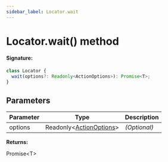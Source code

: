```yaml
---
sidebar_label: Locator.wait
---
```


# Locator.wait() method

#### Signature:

```typescript
class Locator {
  wait(options?: Readonly<ActionOptions>): Promise<T>;
}
```

## Parameters

| Parameter | Type                                                          | Description  |
| --------- | ------------------------------------------------------------- | ------------ |
| options   | Readonly&lt;[ActionOptions](./puppeteer.actionoptions.md)&gt; | _(Optional)_ |

**Returns:**

Promise&lt;T&gt;
